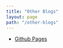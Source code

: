 ```yaml
---
title: "Other Blogs"
layout: page
path: "/other-blogs"
---
```


- [Github Pages](http://vanryan.github.io/)